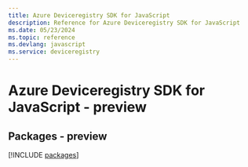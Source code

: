 ```yaml
---
title: Azure Deviceregistry SDK for JavaScript
description: Reference for Azure Deviceregistry SDK for JavaScript
ms.date: 05/23/2024
ms.topic: reference
ms.devlang: javascript
ms.service: deviceregistry
---
```

# Azure Deviceregistry SDK for JavaScript - preview
## Packages - preview
[!INCLUDE [packages](deviceregistry-index.md)]
